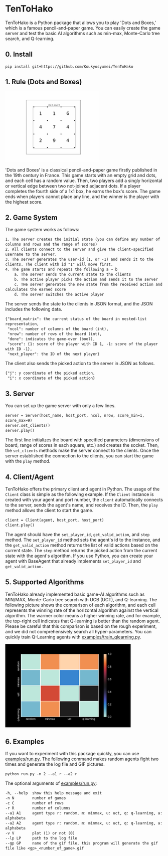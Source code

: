 # TenToHako

TenToHako is a Python package that allows you to play 'Dots and Boxes,' which is a famous pencil-and-paper game.
You can easily create the game server and test the basic AI algorithms such as min-max, Monte-Carlo tree search, and Q-learning.

## 0. Install

    pip install git+https://github.com/Koukyosyumei/TenToHako

## 1. Rule (Dots and Boxes)

<img src="img/sample.gif" width=300>

'Dots and Boxes' is a classical pencil-and-paper game firstly published in the 19th century in France.
This game starts with an empty grid and dots, and each cell has a random value. Then, two players add a singly horizontal or vertical edge between two not-joined adjacent dots. If a player completes the fourth side of a 1x1 box, he earns the box's score. The game ends when players cannot place any line, and the winner is the player with the highest score.

## 2. Game System

The game system works as follows:

    1. The server creates the initial state (you can define any number of columns and rows and the range of scores)
    2. All clients connect to the server and give the client-specified username to the server.
    3. The server generates the user-id (1, or -1) and sends it to the clients. The client with id "1" will move first.
    4. The game starts and repeats the following a ~ b
        a. The server sends the current state to the clients
        b. The active player picks the action and sends it to the server
        c. THe server generates the new state from the received action and calculates the earned score
        d. The server switches the active player

The server sends the state to the clients in JSON format, and the JSON includes the following data.

    {"board_matrix": the current status of the board in nested-list representation,
     "ncol": number of columns of the board (int),
     "nrow": number of rows of the board (int),
     "done": indicates the game-over (bool),
     "score": {1: score of the player with ID 1, -1: score of the player with ID -1},
     "next_player": the ID of the next player}

The client also sends the picked action to the server in JSON as follows.

    {"j": y coordinate of the picked action,
     "i": x coordinate of the picked action}

## 3. Server

You can set up the game server with only a few lines.

    server = Server(host_name, host_port, ncol, nrow, score_min=1, score_max=9)
    server.set_clients()
    server.play()

The first line initializes the board with specified parameters (dimensions of board, range of scores in each square, etc.) and creates the socket. Then, the `set_clients` methods make the server connect to the clients. Once the server established the connection to the clients, you can start the game with the `play` method.

## 4. Client/Agent

TenToHako offers the primary client and agent in Python. The usage of the `Client` class is simple as the following example. If the `Client` instance is created with your agent and port number, the `client` automatically connects to the server, sends the agent's name, and receives the ID. Then, the `play` method allows the client to start the game.

    client = Client(agent, host_port, host_port)
    client.play()

The agent should have the `set_player_id`, `get_valid_action`, and `step` method. The `set_player_id` method sets the agent's id to the instance, and the `get_valid_action` method returns the list of valid actions based on the current state. The `step` method returns the picked action from the current state with the agent's algorithm. If you use Python, you can create your agent with BaseAgent that already implements `set_player_id` and `get_valid_action.`

## 5. Supported Algorithms

TenToHako already implemented basic game-AI algorithms such as MIN/MAX, Monte-Carlo tree search with UCB (UCT), and Q-learning. The following picture shows the comparison of each algorithm, and each cell represents the winning rate of the horizontal algorithm against the vertical algorithm. The warmer color means a higher winning rate, and for example, the top-right cell indicates that Q-learning is better than the random agent. Please be careful that this comparison is based on the rough experiment, and we did not comprehensively search all hyper-parameters. You can quickly train Q-Learning agents with [examples/train_qlearning.py](examples/train_qlearning.py).

<img src="img/comparison.png" width=400>



## 6. Examples

If you want to experiment with this package quickly, you can use [examples/run.py](examples/run.py). The following command makes random agents fight two times and generate the log file and GIF pictures.

    python run.py -n 2 --a1 r --a2 r

The optional arguments of [examples/run.py](examples/run.py):

    -h, --help  show this help message and exit
    -n N        number of games
    -c C        number of rows
    -r R        number of columns
    --a1 A1     agent type r: random, m: minmax, u: uct, q: q-learning, a: alphabeta
    --a2 A2     agent type r: random, m: minmax, u: uct, q: q-learning, a: alphabeta
    -v V        plot (1) or not (0)
    --lp LP     path to the log file
    --gp GP     name of the gif file, this program will generate the gif file like <gp>_<number_of_game>.gif





